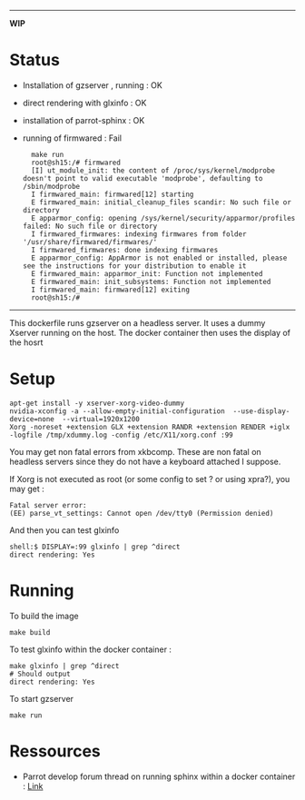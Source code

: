 ***

**WIP**

Status
======

- Installation of gzserver , running : OK
- direct rendering with glxinfo : OK
- installation of parrot-sphinx : OK
- running of firmwared : Fail

        make run
        root@sh15:/# firmwared 
        [I] ut_module_init: the content of /proc/sys/kernel/modprobe doesn't point to valid executable 'modprobe', defaulting to /sbin/modprobe
        I firmwared_main: firmwared[12] starting
        E firmwared_main: initial_cleanup_files scandir: No such file or directory
        E apparmor_config: opening /sys/kernel/security/apparmor/profiles failed: No such file or directory
        I firmwared_firmwares: indexing firmwares from folder '/usr/share/firmwared/firmwares/'
        I firmwared_firmwares: done indexing firmwares
        E apparmor_config: AppArmor is not enabled or installed, please see the instructions for your distribution to enable it
        E firmwared_main: apparmor_init: Function not implemented
        E firmwared_main: init_subsystems: Function not implemented
        I firmwared_main: firmwared[12] exiting
        root@sh15:/# 



***

This dockerfile runs gzserver on a headless server. It uses a dummy Xserver running on the host. The docker container then uses the display of the hosrt


Setup
=====

    apt-get install -y xserver-xorg-video-dummy
    nvidia-xconfig -a --allow-empty-initial-configuration  --use-display-device=none  --virtual=1920x1200
    Xorg -noreset +extension GLX +extension RANDR +extension RENDER +iglx -logfile /tmp/xdummy.log -config /etc/X11/xorg.conf :99

You may get non fatal errors from xkbcomp. These are non fatal on headless servers since they do not have a keyboard attached I suppose.

If Xorg is not executed as root (or some config to set ? or using xpra?), you may get :

    Fatal server error:
    (EE) parse_vt_settings: Cannot open /dev/tty0 (Permission denied)


And then you can test glxinfo

    shell:$ DISPLAY=:99 glxinfo | grep ^direct
    direct rendering: Yes

Running
=======

To build the image

    make build

To test glxinfo within the docker container :

    make glxinfo | grep ^direct
    # Should output
    direct rendering: Yes

To start gzserver

    make run


Ressources
==========

- Parrot develop forum thread on running sphinx within a docker container : [Link](https://forum.developer.parrot.com/t/running-sphinx-inside-docker-container/9058/2
)

